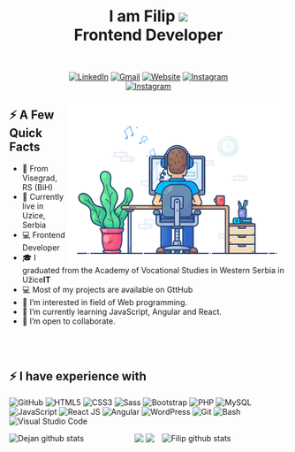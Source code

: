 <h1 align="center"> 
  I am Filip <img src="https://github.com/TheDudeThatCode/TheDudeThatCode/blob/master/Assets/Hi.gif" width="35" /> <br> 
 Frontend Developer 
</h1> 

<div align="center">
  <br>
  
  [![LinkedIn](https://img.shields.io/badge/-Linkedin-0077B5?style=flat-square&logo=linkedin&logoColor=white)](https://www.linkedin.com/in/dejan-markovic-b71391185/)
  [![Gmail](https://img.shields.io/badge/-Gmail-D14836?style=flat-square&logo=gmail&logoColor=white)](mailto:dejan98vgd@gmail.com)
  [![Website](https://img.shields.io/badge/Website-3b5998?style=flat-square&logo=google-chrome&logoColor=white)](https://dejomarkovic.com/)
  [![Instagram](https://img.shields.io/badge/-Instagram-e4405f?style=flat-square&logo=instagram&logoColor=white)](https://www.instagram.com/dejooo0/)  
  [![Instagram](https://img.shields.io/badge/-Instagram-e4405f?style=flat-square&logo=instagram&logoColor=white)](https://www.instagram.com/d2__dev/)

</div>

<img align="right" src="img/dev-working_rounded.gif?raw=true" href="#" alt="" height="300px"/>
<h2>⚡️ A Few Quick Facts</h2>
<ul>
  <li>🏡 From Visegrad, RS (BiH)</li>
  <li>📍 Currently live in Uzice, Serbia</li>
  <li>💻 Frontend Developer</li>
  <li>🎓 I graduated from the Academy of Vocational Studies in Western Serbia in Užice<b>IT</b></li>
  <li>💻 Most of my projects are available on GttHub</li>
  <li>👀 I’m interested in field of Web programming.</li>
  <li>🌱 I’m currently learning JavaScript, Angular and React.</li>
  <li>💞️ I’m open to collaborate.</li>
</ul>

<br><br>

<div>
 <h2>⚡️ I have experience with</h2>
  
 ![GitHub](https://img.shields.io/badge/GitHub-100000?style=flat-square&logo=github&logoColor=white)
 ![HTML5](https://img.shields.io/badge/HTML5-E34F26?style=flat-square&logo=html5&logoColor=white)
 ![CSS3](https://img.shields.io/badge/CSS3-1572B6?style=flat-square&logo=css3&logoColor=white)
 ![Sass](https://img.shields.io/badge/Sass-CC6699?style=flat-square&logo=sass&logoColor=white) 
 ![Bootstrap](	https://img.shields.io/badge/Bootstrap-563D7C?style=flat-square&logo=bootstrap&logoColor=white)
 ![PHP](https://img.shields.io/badge/PHP-777BB4?style=flat-square&logo=php&logoColor=white)
 <img alt="MySQL" src="https://custom-icon-badges.demolab.com/badge/SQL-025E8C.svg?logo=database&logoColor=white">
 ![JavaScript](https://img.shields.io/badge/JavaScript-323330?style=flat-square&logo=javascript&logoColor=F7DF1E)
 ![React JS](https://img.shields.io/badge/ReactJS-323330?style=flat-square&logo=react&logoColor=F7DF1E)
 ![Angular](https://img.shields.io/badge/Angular-323330?style=flat-square&logo=angular&logoColor=F7DF1E)
 ![WordPress](https://img.shields.io/badge/-WordPress-1DA1F2?style=flat-square&logo=WordPress&logoColor=white&color=1DA1F2)
 ![Git](https://img.shields.io/badge/Git-E34F26?style=flat-square&logo=git&logoColor=white)
 <img alt="Bash" src="https://img.shields.io/badge/Bash-121011.svg?logo=gnu-bash&logoColor=white">
 <img alt="Visual Studio Code" src="https://img.shields.io/badge/Visual%20Studio%20Code-0078d7.svg?logo=visual-studio-code&logoColor=white">
</div>

<p>
  <a href="">
    <img width="45%" align="right" alt="Filip github stats" src="https://github-readme-stats.vercel.app/api/top-langs/?username=dejooo98&layout=compact&title_color=007bff&text_color=111&icon_color=007bff&bg_color=fff&hide_border=true" />
  </a>

  <a href="">
    <img width="45%" align="left" alt="Dejan github stats" src="https://github-readme-stats.vercel.app/api?username=dejooo98&show_icons=true&hide_border=true" />
  </a>
</p>

<img  src="https://github-profile-summary-cards.vercel.app/api/cards/profile-details?username=dejooo98&theme=vue" />
<img src="https://github-readme-streak-stats.herokuapp.com/?user=dejooo98">



<!---
dejooo98/dejooo98 is a ✨ special ✨ repository because its `README.md` (this file) appears on your GitHub profile.
You can click the Preview link to take a look at your changes.
--->

